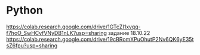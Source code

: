 # Python
https://colab.research.google.com/drive/1GTcZI1xvqq-f7hoO_SwHCvfVNyDB1nLK?usp=sharing
задание 18.10.22
https://colab.research.google.com/drive/19cBRomXPuOhutP2Nv6QK6yE35tsZ6fpu?usp=sharing
